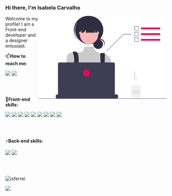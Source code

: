 ### Hi there, I'm Isabela Carvalho

<img src="https://raw.githubusercontent.com/isferrei/isferrei/main/undraw_dev_focus_re_6iwt.svg" min-width="400px" max-width="400px" width="400px" align="right" alt="Computador iuriCode">


Welcome to my profile! I am a Front-end developer and a designer entusiast.
<p align="left">
 📫<b>How to reach me:</b>
</p>
  <a href="https://www.linkedin.com/in/isabeladcarvalho/" alt="Linkedin" target="_blank">
  <img blank='' src="https://img.shields.io/badge/-Linkedin-0e76a8?style=flat-square&logo=Linkedin&logoColor=white&link=LINK-DO-SEU-LINKEDIN" /></a>

  <a href="https://api.whatsapp.com/send?phone=5524999158955" alt="WhatsApp" target="_blank">
  <img src="https://img.shields.io/badge/-WhatsApp-25d366?style=flat-square&labelColor=25d366&logo=whatsapp&logoColor=white&link=API-DO-SEU-WHATSAPP"/></a>

<br><br>

<p align="left">🦄<b>Front-end skills:</b></p>
 <div> 
  <img blank='' src="https://img.shields.io/badge/React-2f3e46?style=for-the-badge&logo=react&logoColor=61DAFB" />
  <img blank='' src="https://img.shields.io/badge/Vue.js-2f3e46?style=for-the-badge&logo=vue.js&logoColor=4FC08D" />
  <img blank='' src="https://img.shields.io/badge/JavaScript-2f3e46?style=for-the-badge&logo=javascript&logoColor=gold" />
  <img blank='' src="https://img.shields.io/badge/TypeScript-2f3e46?style=for-the-badge&logo=typescript&logoColor=blue" />
  <img blank='' src="https://img.shields.io/badge/HTML5-2f3e46?style=for-the-badge&logo=html5&logoColor=orange"/>
  <img blank='' src="https://img.shields.io/badge/CSS3-2f3e46?style=for-the-badge&logo=css3&logoColor=green" />
  <img blank='' src="https://img.shields.io/badge/Sass-2f3e46?style=for-the-badge&logo=sass&logoColor=FD406A" />
  <img blank='' src="https://img.shields.io/badge/Bootstrap-2f3e46?style=for-the-badge&logo=bootstrap&logoColor=a65ce6" />
  <img blank='' src="https://img.shields.io/badge/Tailwind_CSS-2f3e46?style=for-the-badge&logo=tailwind-css&logoColor=53cbcf" />
</div>

<br><br>

<p align="left">⚡<b>Back-end skills:</b></p>
<div> 
  <img blank='' src="https://img.shields.io/badge/PHP-2f3e46?style=for-the-badge&logo=php&logoColor=B49cec" />
  <img blank='' src="https://img.shields.io/badge/Node.js-2f3e46?style=for-the-badge&logo=node.js&logoColor=40FD61" />
</div>

<br><br>

![isferrei](https://github-readme-stats.vercel.app/api/top-langs/?username=isferrei&hide=html&layout=compact=true&theme=Dracula)


<img src="https://github-readme-stats.vercel.app/api?username=isferrei&show_icons=true&title_color=5ce1e6&text_color=fff&icon_color=48cae4&bg_color=2f3e46&cache_seconds=2300"/>
<br>



<!--
**isferrei/isferrei** is a ✨ _special_ ✨ repository because its `README.md` (this file) appears on your GitHub profile.

Here are some ideas to get you started:

- 🔭 I’m currently working on ...
- 🌱 I’m currently learning ...
- 👯 I’m looking to collaborate on ...
- 🤔 I’m looking for help with ...
- 💬 Ask me about ...
- 📫 How to reach me: ...
- 😄 Pronouns: ...
- ⚡ Fun fact: ...
-->
